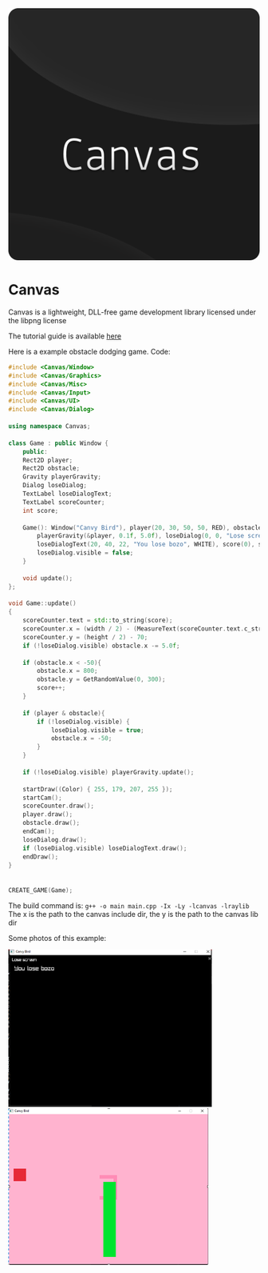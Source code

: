 
<img src="/CanvasLogo.png" />

# Canvas
Canvas is a lightweight, DLL-free game development library licensed under the libpng license

The tutorial guide is available [here](/GUIDE.md)


Here is a example obstacle dodging game.
Code: 
```cpp
#include <Canvas/Window>
#include <Canvas/Graphics>
#include <Canvas/Misc>
#include <Canvas/Input>
#include <Canvas/UI>
#include <Canvas/Dialog>

using namespace Canvas;

class Game : public Window {
    public:
    Rect2D player;
    Rect2D obstacle;
    Gravity playerGravity;
    Dialog loseDialog;
    TextLabel loseDialogText;
    TextLabel scoreCounter;
    int score;

    Game(): Window("Canvy Bird"), player(20, 30, 50, 50, RED), obstacle(800, 0, 50, 300, GREEN),
        playerGravity(&player, 0.1f, 5.0f), loseDialog(0, 0, "Lose screen", 800, 600, BLACK),
        loseDialogText(20, 40, 22, "You lose bozo", WHITE), score(0), scoreCounter(0, 0, 140, "", (Color) { 255, 140, 182, 255 }) {
        loseDialog.visible = false;
    }

    void update();
};

void Game::update()
{
    scoreCounter.text = std::to_string(score);
    scoreCounter.x = (width / 2) - (MeasureText(scoreCounter.text.c_str(), 140) / 2);
    scoreCounter.y = (height / 2) - 70;
    if (!loseDialog.visible) obstacle.x -= 5.0f;

    if (obstacle.x < -50){
        obstacle.x = 800;
        obstacle.y = GetRandomValue(0, 300);
        score++;
    }

    if (player & obstacle){
        if (!loseDialog.visible) { 
            loseDialog.visible = true;
            obstacle.x = -50;
        }
    }

    if (!loseDialog.visible) playerGravity.update();

    startDraw((Color) { 255, 179, 207, 255 });
    startCam();
    scoreCounter.draw();
    player.draw();
    obstacle.draw();
    endCam();
    loseDialog.draw();
    if (loseDialog.visible) loseDialogText.draw();
    endDraw();
}


CREATE_GAME(Game);
```

The build command is: `g++ -o main main.cpp -Ix -Ly -lcanvas -lraylib` The x is the path to the canvas include dir, the y is the path to the canvas lib dir

Some photos of this example:

<img src="/.exph1.PNG"/>

<img src="/.exph2.PNG"/>
